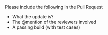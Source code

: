 Please include the following in the Pull Request
- What the update is?
- The @mention of the reviewers involved
- A passing build (with test cases)
